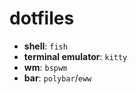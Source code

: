 # dotfiles

- **shell**: `fish`
- **terminal emulator**: `kitty`
- **wm**: `bspwm`
- **bar**: `polybar`/`eww`
